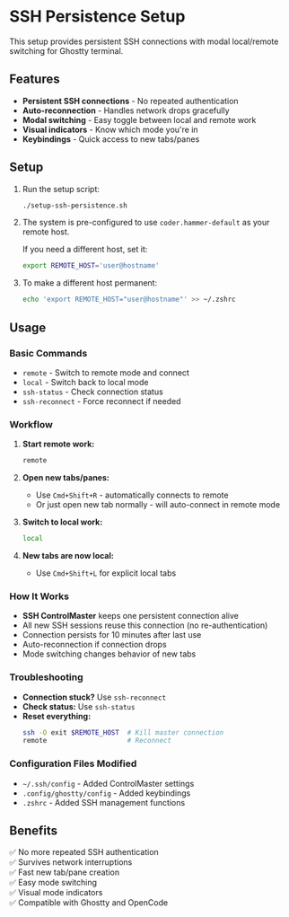 # SSH Persistence Setup

This setup provides persistent SSH connections with modal local/remote switching for Ghostty terminal.

## Features

- **Persistent SSH connections** - No repeated authentication
- **Auto-reconnection** - Handles network drops gracefully  
- **Modal switching** - Easy toggle between local and remote work
- **Visual indicators** - Know which mode you're in
- **Keybindings** - Quick access to new tabs/panes

## Setup

1. Run the setup script:
   ```bash
   ./setup-ssh-persistence.sh
   ```

2. The system is pre-configured to use `coder.hammer-default` as your remote host.
   
   If you need a different host, set it:
   ```bash
   export REMOTE_HOST='user@hostname'
   ```

3. To make a different host permanent:
   ```bash
   echo 'export REMOTE_HOST="user@hostname"' >> ~/.zshrc
   ```

## Usage

### Basic Commands

- `remote` - Switch to remote mode and connect
- `local` - Switch back to local mode  
- `ssh-status` - Check connection status
- `ssh-reconnect` - Force reconnect if needed

### Workflow

1. **Start remote work:**
   ```bash
   remote
   ```

2. **Open new tabs/panes:**
   - Use `Cmd+Shift+R` - automatically connects to remote
   - Or just open new tab normally - will auto-connect in remote mode

3. **Switch to local work:**
   ```bash
   local
   ```

4. **New tabs are now local:**
   - Use `Cmd+Shift+L` for explicit local tabs

### How It Works

- **SSH ControlMaster** keeps one persistent connection alive
- All new SSH sessions reuse this connection (no re-authentication)
- Connection persists for 10 minutes after last use
- Auto-reconnection if connection drops
- Mode switching changes behavior of new tabs

### Troubleshooting

- **Connection stuck?** Use `ssh-reconnect`
- **Check status:** Use `ssh-status`
- **Reset everything:** 
  ```bash
  ssh -O exit $REMOTE_HOST  # Kill master connection
  remote                    # Reconnect
  ```

### Configuration Files Modified

- `~/.ssh/config` - Added ControlMaster settings
- `.config/ghostty/config` - Added keybindings
- `.zshrc` - Added SSH management functions

## Benefits

✅ No more repeated SSH authentication  
✅ Survives network interruptions  
✅ Fast new tab/pane creation  
✅ Easy mode switching  
✅ Visual mode indicators  
✅ Compatible with Ghostty and OpenCode  